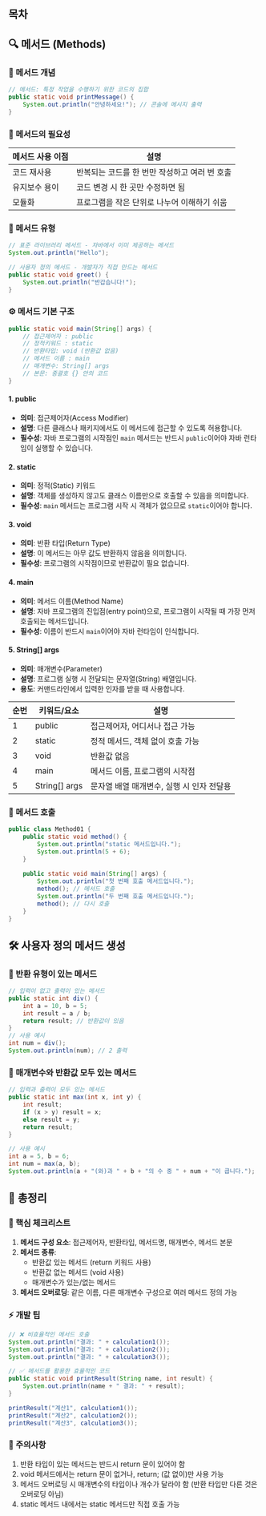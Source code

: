## 목차
## 🔍 메서드 (Methods)
### 📌 메서드 개념
```java
// 메서드: 특정 작업을 수행하기 위한 코드의 집합
public static void printMessage() {
    System.out.println("안녕하세요!"); // 콘솔에 메시지 출력
}
```
### 🔑 메서드의 필요성
| 메서드 사용 이점 | 설명                         |
| --------- | -------------------------- |
| 코드 재사용    | 반복되는 코드를 한 번만 작성하고 여러 번 호출 |
| 유지보수 용이   | 코드 변경 시 한 곳만 수정하면 됨        |
| 모듈화       | 프로그램을 작은 단위로 나누어 이해하기 쉬움   |
### 🔄 메서드 유형
```java
// 표준 라이브러리 메서드 - 자바에서 이미 제공하는 메서드
System.out.println("Hello");

// 사용자 정의 메서드 - 개발자가 직접 만드는 메서드
public static void greet() {
    System.out.println("반갑습니다!");
}
```
### ⚙️ 메서드 기본 구조
```java
public static void main(String[] args) {
    // 접근제어자 : public
    // 정적키워드 : static
    // 반환타입: void (반환값 없음)
    // 메서드 이름 : main
    // 매개변수: String[] args
    // 본문: 중괄호 {} 안의 코드
}
```
#### 1. public
- **의미**: 접근제어자(Access Modifier)
- **설명**: 다른 클래스나 패키지에서도 이 메서드에 접근할 수 있도록 허용합니다.
- **필수성**: 자바 프로그램의 시작점인 `main` 메서드는 반드시 `public`이어야 자바 런타임이 실행할 수 있습니다.
#### 2. static
- **의미**: 정적(Static) 키워드
- **설명**: 객체를 생성하지 않고도 클래스 이름만으로 호출할 수 있음을 의미합니다.
- **필수성**: `main` 메서드는 프로그램 시작 시 객체가 없으므로 `static`이어야 합니다.
#### 3. void
- **의미**: 반환 타입(Return Type)
- **설명**: 이 메서드는 아무 값도 반환하지 않음을 의미합니다.
- **필수성**: 프로그램의 시작점이므로 반환값이 필요 없습니다.
#### 4. main
- **의미**: 메서드 이름(Method Name)
- **설명**: 자바 프로그램의 진입점(entry point)으로, 프로그램이 시작될 때 가장 먼저 호출되는 메서드입니다.
- **필수성**: 이름이 반드시 `main`이어야 자바 런타임이 인식합니다.
#### 5. String[] args
- **의미**: 매개변수(Parameter)
- **설명**: 프로그램 실행 시 전달되는 문자열(String) 배열입니다.
- **용도**: 커맨드라인에서 입력한 인자를 받을 때 사용합니다.

|순번|키워드/요소|설명|
|---|---|---|
|1|public|접근제어자, 어디서나 접근 가능|
|2|static|정적 메서드, 객체 없이 호출 가능|
|3|void|반환값 없음|
|4|main|메서드 이름, 프로그램의 시작점|
|5|String[] args|문자열 배열 매개변수, 실행 시 인자 전달용|
### 📢 메서드 호출
```java
public class Method01 {
    public static void method() { 
        System.out.println("static 메서드입니다."); 
        System.out.println(5 + 6);
    }
    
    public static void main(String[] args) {
        System.out.println("첫 번째 호출 메서드입니다.");
        method(); // 메서드 호출
        System.out.println("두 번째 호출 메서드입니다.");
        method(); // 다시 호출
    }
}
```
## 🛠️ 사용자 정의 메서드 생성
### 📌 반환 유형이 있는 메서드
```java
// 입력이 없고 출력이 있는 메서드
public static int div() {
    int a = 10, b = 5;
    int result = a / b;
    return result; // 반환값이 있음
}
// 사용 예시
int num = div();
System.out.println(num); // 2 출력
```
### 🔄 매개변수와 반환값 모두 있는 메서드
```java
// 입력과 출력이 모두 있는 메서드
public static int max(int x, int y) {
    int result;
    if (x > y) result = x;
    else result = y;
    return result;
}

// 사용 예시
int a = 5, b = 6;
int num = max(a, b);
System.out.println(a + "(와)과 " + b + "의 수 중 " + num + "이 큽니다.");
```
## 📌 총정리

### 🔑 핵심 체크리스트
1. **메서드 구성 요소**: 접근제어자, 반환타입, 메서드명, 매개변수, 메서드 본문
2. **메서드 종류**:
    - 반환값 있는 메서드 (return 키워드 사용)
    - 반환값 없는 메서드 (void 사용)
    - 매개변수가 있는/없는 메서드
3. **메서드 오버로딩**: 같은 이름, 다른 매개변수 구성으로 여러 메서드 정의 가능

### ⚡ 개발 팁
```java
// ❌ 비효율적인 메서드 호출
System.out.println("결과: " + calculation1());
System.out.println("결과: " + calculation2());
System.out.println("결과: " + calculation3());

// ✅ 메서드를 활용한 효율적인 코드
public static void printResult(String name, int result) {
    System.out.println(name + " 결과: " + result);
}

printResult("계산1", calculation1());
printResult("계산2", calculation2());
printResult("계산3", calculation3());
```
### 🚨 주의사항
1. 반환 타입이 있는 메서드는 반드시 return 문이 있어야 함
2. void 메서드에서는 return 문이 없거나, return; (값 없이)만 사용 가능
3. 메서드 오버로딩 시 매개변수의 타입이나 개수가 달라야 함 (반환 타입만 다른 것은 오버로딩 아님)
4. static 메서드 내에서는 static 메서드만 직접 호출 가능